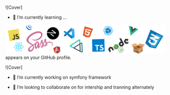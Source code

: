 
![Cover]
- 🌱 I’m currently learning ...


![Cover](https://github.com/adjanorpro18/adjanorpro18/blob/main/pack.png) appears on your GitHub profile.












![Cover]

- 🔭 I’m currently working on symfony framework

- 👯 I’m looking to collaborate on for intership and tranning alternately


